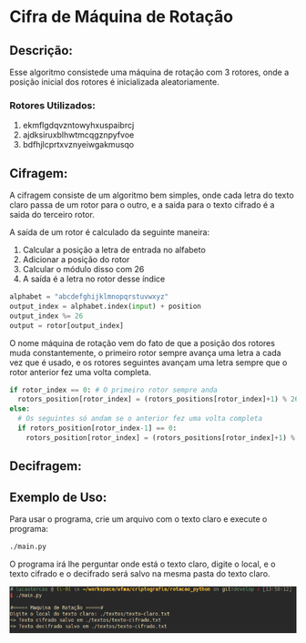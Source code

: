 # Cifra de Máquina de Rotação

## Descrição:

Esse algoritmo consistede uma máquina de rotação com 3 rotores, onde a
posição inicial dos rotores é inicializada aleatoriamente.

### Rotores Utilizados:

1. ekmflgdqvzntowyhxuspaibrcj
2. ajdksiruxblhwtmcqgznpyfvoe
3. bdfhjlcprtxvznyeiwgakmusqo

## Cifragem:

A cifragem consiste de um algoritmo bem simples, onde cada letra do texto
claro passa de um rotor para o outro, e a saida para o texto cifrado
é a saida do terceiro rotor.

A saída de um rotor é calculado da seguinte maneira:

1. Calcular a posição a letra de entrada no alfabeto
2. Adicionar a posição do rotor
3. Calcular o módulo disso com 26
4. A saída é a letra no rotor desse índice

```python
alphabet = "abcdefghijklmnopqrstuvwxyz"
output_index = alphabet.index(input) + position
output_index %= 26
output = rotor[output_index]
```

O nome máquina de rotação vem do fato de que a posição dos rotores muda
constantemente, o primeiro rotor sempre avança uma letra a cada vez que
é usado, e os rotores seguintes avançam uma letra sempre que o rotor
anterior fez uma volta completa.

```python
if rotor_index == 0: # O primeiro rotor sempre anda
  rotors_position[rotor_index] = (rotors_positions[rotor_index]+1) % 26
else:
  # Os seguintes só andam se o anterior fez uma volta completa
  if rotors_position[rotor_index-1] == 0:
    rotors_position[rotor_index] = (rotors_positions[rotor_index]+1) % 26
```

## Decifragem:

## Exemplo de Uso:

Para usar o programa, crie um arquivo com o texto claro e execute o programa:

```bash
./main.py
```

O programa irá lhe perguntar onde está o texto claro, digite o local, e o texto cifrado e o decifrado será salvo na mesma pasta do texto claro.

![Exemplo De Uso](usage_example.png)
